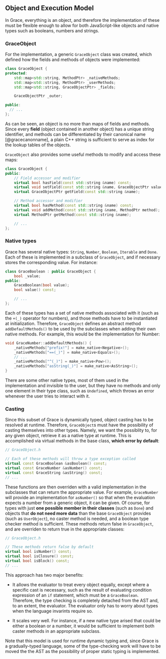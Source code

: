 Object and Execution Model
------

In Grace, everything is an object, and therefore the implementation of these
must be flexible enough to allow for both JavaScript-like objects and native
types such as booleans, numbers and strings.

### GraceObject

For the implementation, a generic `GraceObject` class was created, which defined
how the fields and methods of objects were implemented:

```c++
class GraceObject {
protected:
    std::map<std::string, MethodPtr> _nativeMethods;
    std::map<std::string, MethodPtr> _userMethods;
    std::map<std::string, GraceObjectPtr> _fields;

    GraceObjectPtr _outer;

public:
  // ...
};
```

As can be seen, an object is no more than maps of fields and methods. Since
every __field__ (object contained in another object) has a unique string
identifier, and methods can be differentiated by their canonical name
[@gracecanonname], a plain C++ string is sufficient to serve as index for the
lookup tables of the objects.

`GraceObject` also provides some useful methods to modify and access these maps:

```c++
class GraceObject {
public:
    // Field accessor and modifier
    virtual bool hasField(const std::string &name) const;
    virtual void setField(const std::string &name, GraceObjectPtr value);
    virtual GraceObjectPtr getField(const std::string &name);

    // Method accessor and modifier
    virtual bool hasMethod(const std::string &name) const;
    virtual void addMethod(const std::string &name, MethodPtr method);
    virtual MethodPtr getMethod(const std::string &name);

    // ...
};
```

### Native types

Grace has several native types: `String`, `Number`, `Boolean`, `Iterable` and `Done`. Each of these
is implemented in a subclass of `GraceObject`, and if necessary stores the
corresponding value. For instance:

```c++
class GraceBoolean : public GraceObject {
    bool _value;
public:
    GraceBoolean(bool value);
    bool value() const;

    // ...
};
```

Each of these types has a set of native methods associated with it (such as the
`+(_)` operator for numbers), and those methods have to be instantiated at
initialization. Therefore, `GraceObject` defines an abstract method
`addDefaultMethods()` to be used by the subclasses when adding their own native
methods. For example, this would be the implementation for Number:

```c++
void GraceNumber::addDefaultMethods() {
    _nativeMethods["prefix!"] = make_native<Negative>();
    _nativeMethods["==(_)"] = make_native<Equals>();
    // ...
    _nativeMethods["^(_)"] = make_native<Pow>();
    _nativeMethods["asString(_)"] = make_native<AsString>();
}
```

There are some other native types, most of them used in the implementation and
invisible to the user, but they have no methods and only one element in their
type class, such as `Undefined`, which throws an error whenever the user tries
to interact with it.

### Casting

Since this subset of Grace is dynamically typed, object casting has to be
resolved at runtime. Therefore, `GraceObject`s must have the possibility of
casting themselves into other types. Namely, we want the possiblity to,
for any given object, retrieve it as a native type at runtime. This is
accomplished via virtual methods in the base class, **which error by default**:

```c++
// GraceObject.h

// Each of these methods will throw a type exception called
virtual const GraceBoolean &asBoolean() const;
virtual const GraceNumber &asNumber() const;
virtual const GraceString &asString() const;
// ...
```

These functions are then overriden with a valid implementation in the subclasses that can return the appropriate value. For example, `GraceNumber` will provide an implementation for `asNumber()` so that when the evaluation expects a number from a generic object, it can be given. Of course, for types with just **one possible member in their classes** (such as `Done`) and objects that **do not need more data** than the base `GraceObject` provides (such as `UserObject`), no caster method is needed, and a boolean type checker method is sufficient. These methods return false in `GraceObject`, and are overriden to return true in the appropriate classes:

```c++
// GraceObject.h

// These methods return false by default
virtual bool isNumber() const;
virtual bool isClosure() const;
virtual bool isBlock() const;
// ...
```

This approach has two major benefits:

- It allows the evaluator to treat every object equally, except where a specific cast is necessary, such as the result of evaluating condition expression of an `if` statement, which must be a `GraceBoolean`. Therefore, the type checking is completely detached from the AST and, to an extent, the evaluator. The evaluator only has to worry about types when the language invarints require so.

- It scales very well. For instance, if a new native type arised that could be either a boolean or a number, it would be sufficient to implement both caster methods in an appropriate subclass.

Note that this model is used for runtime dynamic typing and, since Grace is a gradually-typed language, some of the type-checking work will have to be moved the the AST as the possibility of proper static typing is implemented.
